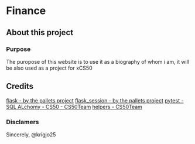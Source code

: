 # Finance

## About this project

### Purpose
The puropose of this website is to use it as a biography of whom i am, it will be also used as a project for xCS50

##  Credits

[flask - by the pallets project]()
[flask_session - by the pallets project]()
[pytest -]()
[SQL ALchomy - ]()
[CS50 - CS50Team]()
[helpers - CS50Team]()

###  Disclamers

Sincerely,
@krigjo25
